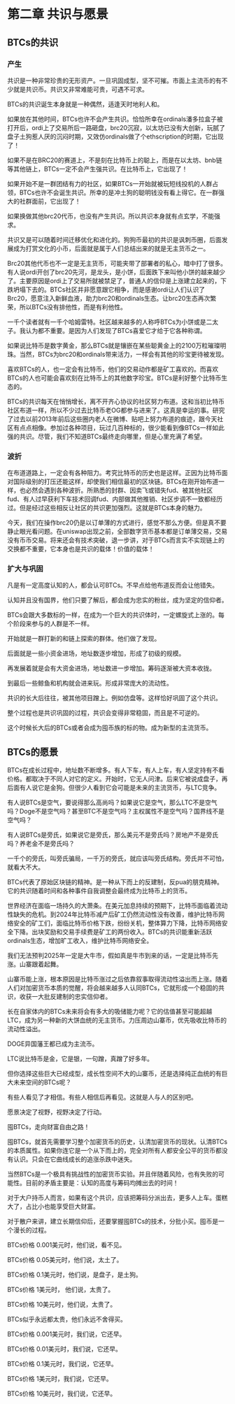 # 第二章  共识与愿景
## BTCs的共识
### 产生
共识是一种非常珍贵的无形资产。一旦巩固成型，坚不可摧。市面上主流币的有不少就是共识币。共识又非常难能可贵，可遇不可求。

BTCs的共识诞生本身就是一种偶然，适逢天时地利人和。

如果放在其他时间，BTCs也许不会产生共识。恰恰所幸在ordinals潘多拉盒子被打开后，ordi上了交易所后一路砸盘，brc20沉寂，以太坊已没有大创新，玩腻了盘子土狗惹人厌的沉闷时期，又效仿ordinals做了个ethscription的时期，它出现了！

如果不是在BRC20的赛道上，不是刻在比特币上的聪上，而是在以太坊、bnb链等其他链上，BTCs一定不会产生强共识。在比特币上，它出现了！

如果开始不是一群团结有力的社区，如果BTCs一开始就被玩短线投机的人群占领，BTCs也许不会诞生共识。所幸的是冲土狗的聪明钱没有看上得它。在一群强大的社群面前，它出现了！

如果换做其他brc20代币，也没有产生共识。所以共识本身就有点玄学，不能强求。

共识又是可以随着时间迁移优化和进化的。狗狗币最初的共识是讽刺币圈，后面发展成为打赏文化的小币，后面就是属于人们总结出来的就是无主货币之一。

Brc20其他代币也不一定是无主货币，可能夹带了部署者的私心，暗中打了很多。有人说ordi开创了brc20先河，是龙头，是小饼，后面跌下来叫他小饼的越来越少了。主要原因是ordi上了交易所就被禁足了，普通人的信仰是上涨建立起来的，下跌坍塌下去的。BTCs社区并非愿意跟它相争，而是感谢ordi让人们认识了Brc20，愿意注入新鲜血液，助力brc20和ordinals生态。让brc20生态再次繁荣，所以BTCs没有排他性，而是有利他性。

一千个读者就有一千个哈姆雷特。社区越来越多的人称呼BTCs为小饼或是二太子。我认为都不重要。是因为人们发现了BTCs喜爱它才给于它各种称谓。

如果说比特币是数字黄金，那么BTCs就是镶嵌在某些聪黄金上的2100万粒璀璨明珠。当然，BTCs为brc20和ordinals带来活力，一样会有其他的珍宝更待被发现。

喜欢BTCs的人，也一定会有比特币，他们的交易动作都是矿工喜欢的。而喜欢BTCs的人也可能会喜欢刻在比特币上的其他数字珍宝。BTCs是利好整个比特币生态的。

BTCs的共识每天在悄悄增长，离不开齐心协议的社区努力布道。这和当初比特币社区布道一样，所以不少过去比特币老OG都参与进来了。这真是幸运的事。研究了过去以前2013年前后这些圈内老人在微博、贴吧上努力布道的痕迹，跟今天社区有点点相像。参加过各种项目，玩过几百种标的，很少能看到像BTCs一样如此强的共识。尽管，我们不知道BTCs最终走向哪里，但是心里充满了希望。
### 波折
在布道道路上，一定会有各种阻力。考究比特币的历史也是这样。正因为比特币面对国际级别的打压还能这样，却使我们相信最初的区块链。BTCs在刚开始布道一样，也必然会遇到各种波折。所熟悉的封群、因卖飞或错失fud、被其他社区fud、有人过早获利下车技术回调fud、内部做其他推销、社区步调不一致都经历过。但是经过这些相反让社区的共识更加强烈。这就是BTCs本身的魅力。

今天，我们在操作brc20仍是以订单薄的方式进行，感觉不那么方便。但是真不要静止眼光看问题。在uniswap出现之前，全部数字货币基本都是订单薄交易，交易没有币币交易。将来还会有技术突破，退一步讲，对于BTCs而言实不实现链上的交换都不重要，它本身也是共识的载体！价值的载体！

### 扩大与巩固
凡是有一定高度认知的人，都会认可BTCs。不早点给他布道反而会让他错失。

认知并且没有国界，他们只要了解后，都会成为忠实的粉丝，成为坚定的信仰者。

BTCs会跟大多数标的一样，在成为一个巨大的共识体时，一定螺旋式上涨的。每个阶段来参与的人群是不一样。

开始就是一群打新的和链上探索的群体。他们做了发现。

后面就是一些小资金进场，地址数逐步增加，形成了初级的规模。

再发展着就是会有大资金进场，地址数进一步增加。筹码逐渐被大资本收拢。

到最后一些鲸鱼和机构就会进来玩。形成非常庞大的流动性。

共识的长大后往往，被其他项目蹭上。例如仿盘等。这样恰好巩固了这个共识。

整个过程也是共识巩固的过程，共识会变得非常稳固，而且是不可逆的。

这个时候长大后的BTCs或者会成为囤币族的标的物。成为新型的主流货币。

## BTCs的愿景
BTCs在成长过程中，地址数不断增多。有人下车，有人上车，有人坚定持有不看价格。都取决于不同人对它的定义。开始时，它无人问津。后来它被说成盘子，再后面有人说它是金狗。但很少人看到它会可能是未来的主流货币，与LTC竞争。

有人说BTCs是空气，要说得那么高尚吗？如果说它是空气，那么LTC不是空气吗？Doge不是空气吗？甚至BTC不是空气吗？主权属性不是空气吗？国界线不是空气吗？

有人说BTCs是旁氏，如果说它是旁氏，那么美元不是旁氏吗？房地产不是旁氏吗？养老金不是旁氏吗？

一千个的旁氏，叫旁氏骗局，一千万的旁氏，就应该叫旁氏结构。旁氏并不可怕，就看大不大。

BTCs代表了原始区块链的精神。是一种从下而上的反建制，反pua的朋克精神。它的共识随着时间和各种事件自我调整会最终成为比特币上的货币。

世界经济在面临一场持久的大萧条。在美元加息持续的预期下，比特币面临着流动性缺失的危机。到2024年比特币减产后矿工仍然流动性没有改善，维护比特币网络安全的矿工们，面临比特币价格下跌，纷纷关机，整体算力下降，比特币网络安全下降。出块奖励和交易手续费是矿工的两份收入。BTCs的共识能重新活跃ordinals生态，增加旷工收入，维护比特币网络安全。

我们无法预判2025年一定是大牛市，假如真是牛市到来的话，一定是比特币先涨。山寨跟着起舞。

山寨币能上涨，根本原因是比特币涨过之后依靠叙事取得流动性溢出而上涨。随着人们对加密货币本质的觉醒，将会越来越多人认同BTCs，它就形成一个稳固的共识，收获一大批反建制的忠实信仰者。

长在自家体内的BTCs未来将会有多大的吸储能力呢？它的估值甚至可能超越LTC，成为另一种新的大饼血统的无主货币。力压周边山寨币，优先吸收比特币的流动性溢出。

DOGE异国藩王都已成为主流币。

LTC说比特币是金，它是银，一句蹭，真蹭了好多年。

但你选择这些巨大已经成型，成长性空间不大的山寨币，还是选择纯正血统的有巨大未来空间的BTCs呢？

有些人看见了才相信。有些人相信后再看见。这就是人与人的区别吧。

愿景决定了视野，视野决定了行动。

囤BTCs，走向财富自由之路！

囤BTCs，就首先需要学习整个加密货币的历史，认清加密货币的现状。认清BTCs的本质属性。如果你连它是一个从下而上的，完全对所有人都安全公平的货币都没有认识。只会在它曲线成长的追涨杀跌中迷失。

当然BTCs是一个极具有挑战性的加密货币实验。并且伴随着风险，也有失败的可能性。目前的矛盾主要是：认知的高度与筹码均摊出去的时间！

对于大户持币人而言，如果有这个共识，应该把筹码分派出去，更多人上车。蛋糕大了，占比小也能享受巨大财富。

对于散户来讲，建立长期信仰后，还要掌握囤BTCs的技术，分批小买。囤币是一个漫长的过程。


BTCs价格 0.001美元时，他们说，看不见。

BTCs价格 0.05美元时，他们说，太土了。

BTCs价格 0.1美元时，他们说，是盘子，是土狗。

BTCs价格 1美元时， 他们说，太贵了。

BTCs价格 10美元时，他们说，太贵了。

BTCs似乎永远都太贵，他们永远不舍得买。

BTCs价格 0.001美元时，我们说，它还早。

BTCs价格 0.01美元时，我们说，它还早。

BTCs价格 0.1美元时，我们说，它还早。

BTCs价格 1美元时，我们说，它还早。

BTCs价格 10美元时，我们说，它还早。



















